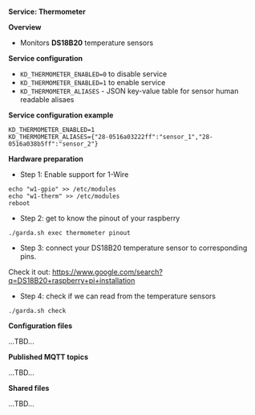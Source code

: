 **Service: Thermometer**

**Overview**

* Monitors **DS18B20** temperature sensors

**Service configuration**

* `KD_THERMOMETER_ENABLED=0` to disable service 
* `KD_THERMOMETER_ENABLED=1` to enable service
* `KD_THERMOMETER_ALIASES` - JSON key-value table for sensor human readable alisaes

**Service configuration example**

`````
KD_THERMOMETER_ENABLED=1
KD_THERMOMETER_ALIASES={"28-0516a03222ff":"sensor_1","28-0516a038b5ff":"sensor_2"}
````` 

**Hardware preparation**

* Step 1: Enable support for 1-Wire

`````
echo "w1-gpio" >> /etc/modules
echo "w1-therm" >> /etc/modules
reboot
`````

* Step 2: get to know the pinout of your raspberry
`````
./garda.sh exec thermometer pinout
`````

* Step 3: connect your DS18B20 temperature sensor to corresponding pins.

Check it out: https://www.google.com/search?q=DS18B20+raspberry+pi+installation

* Step 4: check if we can read from the temperature sensors
`````
./garda.sh check
`````

**Configuration files**

...TBD...

**Published MQTT topics**

...TBD...

**Shared files**

...TBD...